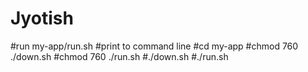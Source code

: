 # Jyotish
#run my-app/run.sh
#print to command line
#cd my-app
#chmod 760 ./down.sh
#chmod 760 ./run.sh
#./down.sh
#./run.sh
